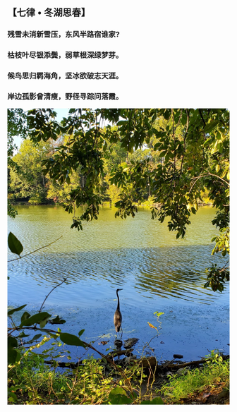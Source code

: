 ## 【七律 • 冬湖思春】

### 残雪未消新雪压，东风半路宿谁家? 
### 枯枝叶尽银添鬓，弱草根深绿梦芽。
### 候鸟思归羁海角，坚冰欲破志天涯。
### 岸边孤影曾清瘦，野径寻踪问落霞。

![](02.jpg)
